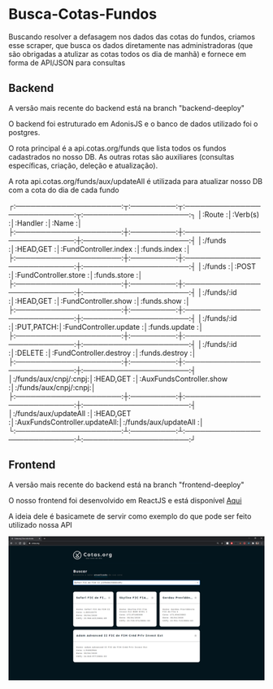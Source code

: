 # Busca-Cotas-Fundos

Buscando resolver a defasagem nos dados das cotas do fundos, criamos esse scraper, 
que busca os dados diretamente nas administradoras (que são obrigadas a atulizar as cotas todos os dia de manhã)
e fornece em forma de API/JSON para consultas

## Backend

A versão mais recente do backend está na branch "backend-deeploy"

O backend foi estruturado em AdonisJS e o banco de dados utilizado foi o postgres.

O rota principal é a api.cotas.org/funds que lista todos os fundos cadastrados no nosso DB.
As outras rotas são auxiliares (consultas específicas, criação, deleção e atualização).

A rota api.cotas.org/funds/aux/updateAll é utilizada para atualizar nosso DB com a cota do dia de cada fundo

 
┌:─────────────────────:┬:─────────:┬:────────────────────────────:┬:─────────────────────:┐
│:Route                :│:Verb(s)  :│:Handler                     :│:Name                 :│
├:─────────────────────:┼:─────────:┼:────────────────────────────:┼:─────────────────────:┤
│:/funds               :│:HEAD,GET :│:FundController.index        :│:funds.index          :│
├:─────────────────────:┼:─────────:┼:────────────────────────────:┼:─────────────────────:┤
│:/funds               :│:POST     :│:FundController.store        :│:funds.store          :│
├:─────────────────────:┼:─────────:┼:────────────────────────────:┼:─────────────────────:┤
│:/funds/:id           :│:HEAD,GET :│:FundController.show         :│:funds.show           :│
├:─────────────────────:┼:─────────:┼:────────────────────────────:┼:─────────────────────:┤
│:/funds/:id           :│:PUT,PATCH:│:FundController.update       :│:funds.update         :│
├:─────────────────────:┼:─────────:┼:────────────────────────────:┼:─────────────────────:┤
│:/funds/:id           :│:DELETE   :│:FundController.destroy      :│:funds.destroy        :│
├:─────────────────────:┼:─────────:┼:────────────────────────────:┼:─────────────────────:┤
│:/funds/aux/cnpj/:cnpj:│:HEAD,GET :│:AuxFundsController.show     :│:/funds/aux/cnpj/:cnpj:│
├:─────────────────────:┼:─────────:┼:────────────────────────────:┼:─────────────────────:┤
│:/funds/aux/updateAll :│:HEAD,GET :│:AuxFundsController.updateAll:│:/funds/aux/updateAll :│
└:─────────────────────:┴:─────────:┴:────────────────────────────:┴:─────────────────────:┘

## Frontend

A versão mais recente do backend está na branch "frontend-deeploy"

O nosso frontend foi desenvolvido em ReactJS e está disponível <a href="https://cotas.org" title="cotas.org">Aqui</a>

A ideia dele é basicamete de servir como exemplo do que pode ser feito utilizado nossa API

<img src="./pagina.PNG" alt="Site print" title="Site hospedado" />
